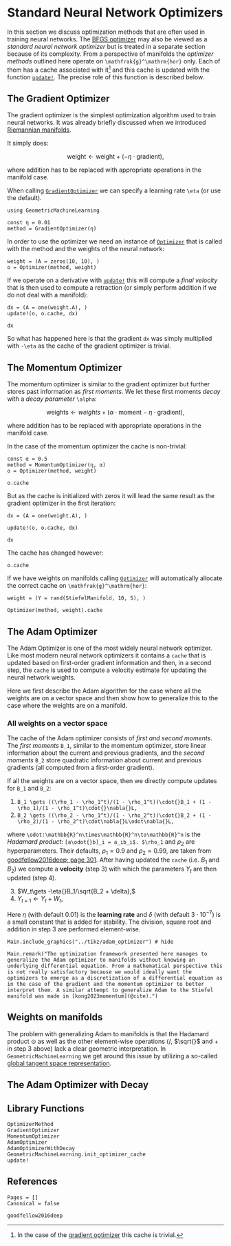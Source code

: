# Standard Neural Network Optimizers

In this section we discuss optimization methods that are often used in training neural networks. The [BFGS optimizer](@ref "The BFGS Optimizer") may also be viewed as a *standard neural network optimizer* but is treated in a separate section because of its complexity. From a perspective of manifolds the *optimizer methods* outlined here operate on ``\mathfrak{g}^\mathrm{hor}`` only. Each of them has a cache associated with it[^1] and this cache is updated with the function [`update!`](@ref). The precise role of this function is described below.

[^1]: In the case of the [gradient optimizer](@ref "The Gradient Optimizer") this cache is trivial.

## The Gradient Optimizer

The gradient optimizer is the simplest optimization algorithm used to train neural networks. It was already briefly discussed when we introduced [Riemannian manifolds](@ref "Gradient Flows and Riemannian Optimization").

It simply does: 

```math
\mathrm{weight} \leftarrow \mathrm{weight} + (-\eta\cdot\mathrm{gradient}),
```

where addition has to be replaced with appropriate operations in the manifold case.

When calling [`GradientOptimizer`](@ref) we can specify a learning rate ``\eta`` (or use the default).

```@example optimizer_methods
using GeometricMachineLearning

const η = 0.01
method = GradientOptimizer(η)
```

In order to use the optimizer we need an instance of [`Optimizer`](@ref) that is called with the method and the weights of the neural network:


```@example optimizer_methods
weight = (A = zeros(10, 10), )
o = Optimizer(method, weight)
```

If we operate on a derivative with [`update!`](@ref) this will compute a *final velocity* that is then used to compute a retraction (or simply perform addition if we do not deal with a manifold):

```@example optimizer_methods
dx = (A = one(weight.A), )
update!(o, o.cache, dx)

dx
```

So what has happened here is that the gradient `dx` was simply multiplied with ``-\eta`` as the cache of the gradient optimizer is trivial.

## The Momentum Optimizer

The momentum optimizer is similar to the gradient optimizer but further stores past information as *first moments*. We let these first moments *decay* with a *decay parameter* ``\alpha``:

```math
\mathrm{weights} \leftarrow weights + (\alpha\cdot\mathrm{moment} - \eta\cdot\mathrm{gradient}),
```

where addition has to be replaced with appropriate operations in the manifold case.

In the case of the momentum optimizer the cache is non-trivial:

```@example optimizer_methods
const α = 0.5
method = MomentumOptimizer(η, α)
o = Optimizer(method, weight)

o.cache
```

But as the cache is initialized with zeros it will lead the same result as the gradient optimizer in the first iteration:

```@example optimizer_methods
dx = (A = one(weight.A), )

update!(o, o.cache, dx)

dx
```

The cache has changed however:

```@example optimizer_methods
o.cache
```

If we have weights on manifolds calling [`Optimizer`](@ref) will automatically allocate the correct cache on ``\mathfrak{g}^\mathrm{hor}``:

```@example optimizer_methods
weight = (Y = rand(StiefelManifold, 10, 5), )

Optimizer(method, weight).cache
```

## The Adam Optimizer 

The Adam Optimizer is one of the most widely neural network optimizer. Like most modern neural network optimizers it contains a `cache` that is updated based on first-order gradient information and then, in a second step, the `cache` is used to compute a velocity estimate for updating the neural network weights. 

Here we first describe the Adam algorithm for the case where all the weights are on a vector space and then show how to generalize this to the case where the weights are on a manifold. 

### All weights on a vector space

The cache of the Adam optimizer consists of *first and second moments*. The *first moments* ``B_1``, similar to the momentum optimizer, store linear information about the current and previous gradients, and the *second moments* ``B_2`` store quadratic information about current and previous gradients (all computed from a first-order gradient). 

If all the weights are on a vector space, then we directly compute updates for ``B_1`` and ``B_2``:
1. ``B_1 \gets ((\rho_1 - \rho_1^t)/(1 - \rho_1^t))\cdot{}B_1 + (1 - \rho_1)/(1 - \rho_1^t)\cdot{}\nabla{}L,``
2. ``B_2 \gets ((\rho_2 - \rho_1^t)/(1 - \rho_2^t))\cdot{}B_2 + (1 - \rho_2)/(1 - \rho_2^t)\cdot\nabla{}L\odot\nabla{}L,``

where ``\odot:\mathbb{R}^n\times\mathbb{R}^n\to\mathbb{R}^n`` is the *Hadamard product*: ``[a\odot{}b]_i = a_ib_i$. $\rho_1`` and $\rho_2$ are hyperparameters. Their defaults, $\rho_1=0.9$ and $\rho_2=0.99$, are taken from [goodfellow2016deep; page 301](@cite). After having updated the `cache` (i.e. $B_1$ and $B_2$) we compute a **velocity** (step 3) with which the parameters $Y_t$ are then updated (step 4).

3. $W_t\gets -\eta{}B_1/\sqrt{B_2 + \delta},$
4. $Y_{t+1} \gets Y_t + W_t,$

Here $\eta$ (with default 0.01) is the **learning rate** and $\delta$ (with default $3\cdot10^{-7}$) is a small constant that is added for stability. The division, square root and addition in step 3 are performed element-wise. 

```@example 
Main.include_graphics("../tikz/adam_optimizer") # hide
```

```@eval
Main.remark("The optimization framework presented here manages to generalize the Adam optimizer to manifolds without knowing an underlying differential equation. From a mathematical perspective this is not really satisfactory because we would ideally want the optimizers to emerge as a discretization of a differential equation as in the case of the gradient and the momentum optimizer to better interpret them. A similar attempt to generalize Adam to the Stiefel manifold was made in [kong2023momentum](@cite).")
```

## Weights on manifolds 

The problem with generalizing Adam to manifolds is that the Hadamard product $\odot$ as well as the other element-wise operations ($/$, $\sqrt{}$ and $+$ in step 3 above) lack a clear geometric interpretation. In `GeometricMachineLearning` we get around this issue by utilizing a so-called [global tangent space representation](@ref "Global Tangent Spaces").  

## The Adam Optimizer with Decay


## Library Functions

```@docs; canonical=false
OptimizerMethod
GradientOptimizer
MomentumOptimizer
AdamOptimizer
AdamOptimizerWithDecay
GeometricMachineLearning.init_optimizer_cache
update!
```

## References

```@bibliography 
Pages = []
Canonical = false

goodfellow2016deep
```